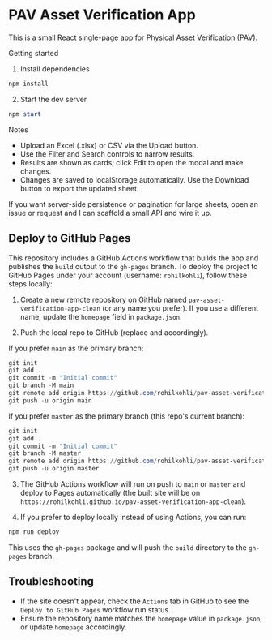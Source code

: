 # PAV Asset Verification App

This is a small React single-page app for Physical Asset Verification (PAV).

Getting started

1. Install dependencies

```powershell
npm install
```

2. Start the dev server

```powershell
npm start
```

Notes

- Upload an Excel (.xlsx) or CSV via the Upload button.
- Use the Filter and Search controls to narrow results.
- Results are shown as cards; click Edit to open the modal and make changes.
- Changes are saved to localStorage automatically. Use the Download button to export the updated sheet.

If you want server-side persistence or pagination for large sheets, open an issue or request and I can scaffold a small API and wire it up.


Deploy to GitHub Pages
----------------------

This repository includes a GitHub Actions workflow that builds the app and publishes the `build` output to the `gh-pages` branch. To deploy the project to GitHub Pages under your account (username: `rohilkohli`), follow these steps locally:

1. Create a new remote repository on GitHub named `pav-asset-verification-app-clean` (or any name you prefer). If you use a different name, update the `homepage` field in `package.json`.

2. Push the local repo to GitHub (replace <your-email> and <your-name> accordingly).

If you prefer `main` as the primary branch:

```powershell
git init
git add .
git commit -m "Initial commit"
git branch -M main
git remote add origin https://github.com/rohilkohli/pav-asset-verification-app-clean.git
git push -u origin main
```

If you prefer `master` as the primary branch (this repo's current branch):

```powershell
git init
git add .
git commit -m "Initial commit"
git branch -M master
git remote add origin https://github.com/rohilkohli/pav-asset-verification-app-clean.git
git push -u origin master
```

3. The GitHub Actions workflow will run on push to `main` or `master` and deploy to Pages automatically (the built site will be on `https://rohilkohli.github.io/pav-asset-verification-app-clean`).

4. If you prefer to deploy locally instead of using Actions, you can run:

```powershell
npm run deploy
```

This uses the `gh-pages` package and will push the `build` directory to the `gh-pages` branch.

Troubleshooting
---------------
- If the site doesn't appear, check the `Actions` tab in GitHub to see the `Deploy to GitHub Pages` workflow run status.
- Ensure the repository name matches the `homepage` value in `package.json`, or update `homepage` accordingly.
